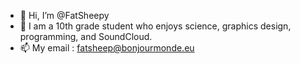 - 👋 Hi, I’m @FatSheepy
- 💚 I am a 10th grade student who enjoys science, graphics design, programming, and SoundCloud.
- 📫 My email : fatsheep@bonjourmonde.eu
